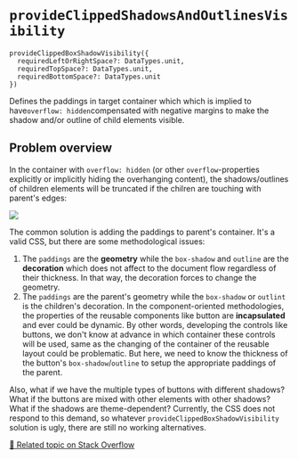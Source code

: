# `provideClippedShadowsAndOutlinesVisibility`

```
provideClippedBoxShadowVisibility({
  requiredLeftOrRightSpace?: DataTypes.unit,
  requiredTopSpace?: DataTypes.unit,
  requiredBottomSpace?: DataTypes.unit
})

```

Defines the paddings in target container which which is implied to have`overflow: hidden`compensated with negative margins to make the shadow and/or outline of child elements visible.

## Problem overview

In the container with `overflow: hidden` (or other `overflow`-properties explicitly or implicitly hiding the overhanging content), the shadows/outlines of children elements will be truncated if the chilren are touching with parent's edges:

![](https://i.stack.imgur.com/7br9K.png)

The common solution is adding the paddings to parent's container. It's a valid CSS, but there are some methodological issues:

1. The `paddings` are the **geometry** while the `box-shadow` and `outline` are the **decoration** which does not affect to the document flow regardless of their thickness. In that way, the decoration forces to change the geometry.
2. The `paddings` are the parent's geometry while the `box-shadow` or `outlint` is the children's decoration. In the component-oriented methodologies, the properties of the reusable components like button are **incapsulated** and ever could be dynamic. By other words, developing the controls like buttons, we don't know at advance in which container these controls will be used, same as the changing of the container of the reusable layout could be problematic. But here, we need to know the thickness of the button's `box-shadow`/`outline` to setup the appropriate paddings of the parent.

Also, what if we have the multiple types of buttons with different shadows? What if the buttons are mixed with other elements with other shadows? What if the shadows are theme-dependent? Currently, the CSS does not respond to this demand, so whatever `provideClippedBoxShadowVisibility` solution is ugly, there are still no working alternatives.

[📖 Related topic on Stack Overflow](https://stackoverflow.com/q/64852741/4818123)
